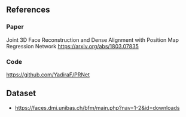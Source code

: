 ## References
### Paper
Joint 3D Face Reconstruction and Dense Alignment with Position Map Regression Network https://arxiv.org/abs/1803.07835

### Code
https://github.com/YadiraF/PRNet

## Dataset
- https://faces.dmi.unibas.ch/bfm/main.php?nav=1-2&id=downloads
